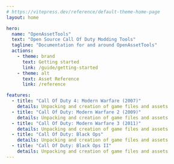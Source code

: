 ```yaml
---
# https://vitepress.dev/reference/default-theme-home-page
layout: home

hero:
  name: "OpenAssetTools"
  text: "Open Source Call Of Duty Modding Tools"
  tagline: "Documentation for and around OpenAssetTools"
  actions:
    - theme: brand
      text: Getting started
      link: /guide/getting-started
    - theme: alt
      text: Asset Reference
      link: /reference

features:
  - title: "Call Of Duty 4: Modern Warfare (2007)"
    details: Unpacking and creation of game files and assets
  - title: "Call Of Duty: Modern Warfare 2 (2009)"
    details: Unpacking and creation of game files and assets
  - title: "Call Of Duty: Modern Warfare 3 (2011)"
    details: Unpacking and creation of game files and assets
  - title: "Call Of Duty: Black Ops"
    details: Unpacking and creation of game files and assets
  - title: "Call Of Duty: Black Ops II"
    details: Unpacking and creation of game files and assets
---
```

